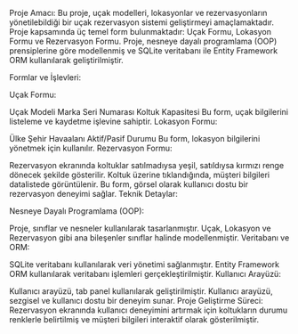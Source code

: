 Proje Amacı:
Bu proje, uçak modelleri, lokasyonlar ve rezervasyonların yönetilebildiği bir uçak rezervasyon sistemi geliştirmeyi amaçlamaktadır. Proje kapsamında üç temel form bulunmaktadır: Uçak Formu, Lokasyon Formu ve Rezervasyon Formu. Proje, nesneye dayalı programlama (OOP) prensiplerine göre modellenmiş ve SQLite veritabanı ile Entity Framework ORM kullanılarak geliştirilmiştir.

Formlar ve İşlevleri:

Uçak Formu:

Uçak Modeli
Marka
Seri Numarası
Koltuk Kapasitesi
Bu form, uçak bilgilerini listeleme ve kaydetme işlevine sahiptir.
Lokasyon Formu:

Ülke
Şehir
Havaalanı
Aktif/Pasif Durumu
Bu form, lokasyon bilgilerini yönetmek için kullanılır.
Rezervasyon Formu:

Rezervasyon ekranında koltuklar satılmadıysa yeşil, satıldıysa kırmızı renge dönecek şekilde gösterilir.
Koltuk üzerine tıklandığında, müşteri bilgileri datalistede görüntülenir.
Bu form, görsel olarak kullanıcı dostu bir rezervasyon deneyimi sağlar.
Teknik Detaylar:

Nesneye Dayalı Programlama (OOP):

Proje, sınıflar ve nesneler kullanılarak tasarlanmıştır.
Uçak, Lokasyon ve Rezervasyon gibi ana bileşenler sınıflar halinde modellenmiştir.
Veritabanı ve ORM:

SQLite veritabanı kullanılarak veri yönetimi sağlanmıştır.
Entity Framework ORM kullanılarak veritabanı işlemleri gerçekleştirilmiştir.
Kullanıcı Arayüzü:

Kullanıcı arayüzü, tab panel kullanılarak geliştirilmiştir.
Kullanıcı arayüzü, sezgisel ve kullanıcı dostu bir deneyim sunar.
Proje Geliştirme Süreci:
Rezervasyon ekranında kullanıcı deneyimini artırmak için koltukların durumu renklerle belirtilmiş ve müşteri bilgileri interaktif olarak gösterilmiştir.
